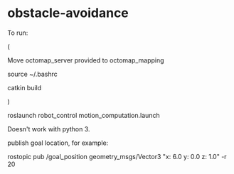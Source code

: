 # obstacle-avoidance

To run:

(

Move octomap_server provided to octomap_mapping

source ~/.bashrc

catkin build

)

roslaunch robot_control motion_computation.launch

Doesn't work with python 3.

publish goal location, for example:

rostopic pub /goal_position geometry_msgs/Vector3 "x: 6.0
y: 0.0
z: 1.0" -r 20

